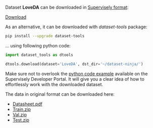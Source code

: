 Dataset **LoveDA** can be downloaded in [Supervisely format](https://developer.supervisely.com/api-references/supervisely-annotation-json-format):

 [Download](https://assets.supervisely.com/supervisely-supervisely-assets-public/teams_storage/m/X/kP/1W18kTY9En99MTuByVO58tusjfrlyp9l1oW4RvIqJvJPXoWZga0MWoFOZTA1E1yxwjNpmDcSXuCviO5IIwTQ9xjbeigC3olll1krBOIRLI4NRuxN4JedZjWvC7JP.tar)

As an alternative, it can be downloaded with *dataset-tools* package:
``` bash
pip install --upgrade dataset-tools
```

... using following python code:
``` python
import dataset_tools as dtools

dtools.download(dataset='LoveDA', dst_dir='~/dataset-ninja/')
```
Make sure not to overlook the [python code example](https://developer.supervisely.com/getting-started/python-sdk-tutorials/iterate-over-a-local-project) available on the Supervisely Developer Portal. It will give you a clear idea of how to effortlessly work with the downloaded dataset.

The data in original format can be downloaded here:

- [Datasheet.pdf](https://zenodo.org/record/5706578/files/Datasheet.pdf?download=1)
- [Train.zip](https://zenodo.org/record/5706578/files/Train.zip?download=1)
- [Val.zip](https://zenodo.org/record/5706578/files/Val.zip?download=1)
- [Test.zip](https://zenodo.org/record/5706578/files/Test.zip?download=1)
